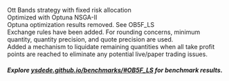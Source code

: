 Ott Bands strategy with fixed risk allocation  
Optimized with Optuna NSGA-II  
Optuna optimization results removed. See OB5F_LS  
Exchange rules have been added. For rounding concerns, minimum quantity, quantity precision, and quote precision are used.  
Added a mechanism to liquidate remaining quantities when all take profit points are reached to eliminate any potential live/paper trading issues.  

##### Explore [ysdede.github.io/benchmarks/#OB5F_LS](https://ysdede.github.io/benchmarks/#OB5F_LS/) for benchmark results.
